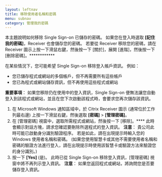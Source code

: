 ```yaml
---
layout: leftnav
title: 移除使用者名稱和密碼
menu: subnav
category: 管理我的密碼
---
```


本主題說明如何移除 Single Sign-on 已儲存的密碼。 如果您在登入時選取 **[記住我的密碼]**，Receiver 也會儲存您的密碼。 若要從 Receiver 移除您的密碼，請在 Receiver 圖示上按一下滑鼠右鍵，然後按一下 [關於]，展開 [進階]，然後按一下 [刪除密碼]。************

在某些情況下，您可能希望 Single Sign-on 移除登入帳戶資訊。 例如：

* 您已儲存程式或網站的多個帳戶，但不再需要所有這些帳戶
* 您已為程式或網站儲存資訊，但不再使用這些程式或網站

**重要事項**： 如果您移除仍在使用中的登入資訊，Single Sign-on 便無法讓您自動登入到該程式或網站，並且在您下次啟動該程式時，會要求您再次儲存該資訊。

1. 在 Microsoft Windows 通知區域中，於 Citrix Receiver 圖示 (通常位於工作列最右邊) 上按一下滑鼠右鍵，然後選取 **[密碼]** > **[管理密碼]**。
1. 在 [管理密碼] 視窗中，選取所需程式或網站，然後按一下 [移除]。**** 此時會顯示對話方塊，請求您確認要刪除所選程式的登入資訊。
**注意**： 貴公司此時可能已啟動身分識別驗證程序。 若是如此，請在出現提示時輸入您的 Windows 使用者名稱和密碼。 (如果您使用智慧卡或其他不需要使用者名稱和密碼的驗證方法進行登入，請在出現提示時使用該智慧卡或驗證方法來驗證您的身分識別。)
1. 按一下 **[Yes]** (是)。 此時已從 Single Sign-on 移除登入資訊，[管理密碼] 視窗中將不再列示登入資訊。
**注意**： 如果您返回程式或網站，將詢問您是否要儲存登入資訊。

